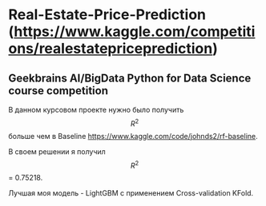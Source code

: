 # Real-Estate-Price-Prediction (https://www.kaggle.com/competitions/realestatepriceprediction)
Geekbrains AI/BigData Python for Data Science course competition
---
В данном курсовом проекте нужно было получить $$R^2$$ больше чем в Baseline https://www.kaggle.com/code/johnds2/rf-baseline.

В своем решении я получил $$R^2$$ = 0.75218. 

Лучшая моя модель - LightGBM c применением Cross-validation KFold.
